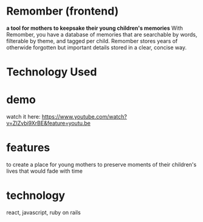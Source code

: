 # Remomber (frontend)
**a tool for mothers to keepsake their young children's memories**
With Remomber, you have a database of memories that are searchable by words, filterable by theme, and tagged per child. Remomber stores years of otherwide forgotten but important details stored in a clear, concise way. 

# Technology Used


# demo
watch it here: https://www.youtube.com/watch?v=ZIZvbi9XrBE&feature=youtu.be

# features
to create a place for young mothers to preserve moments of their children's lives that would fade with time

# technology
react, javascript, ruby on rails

